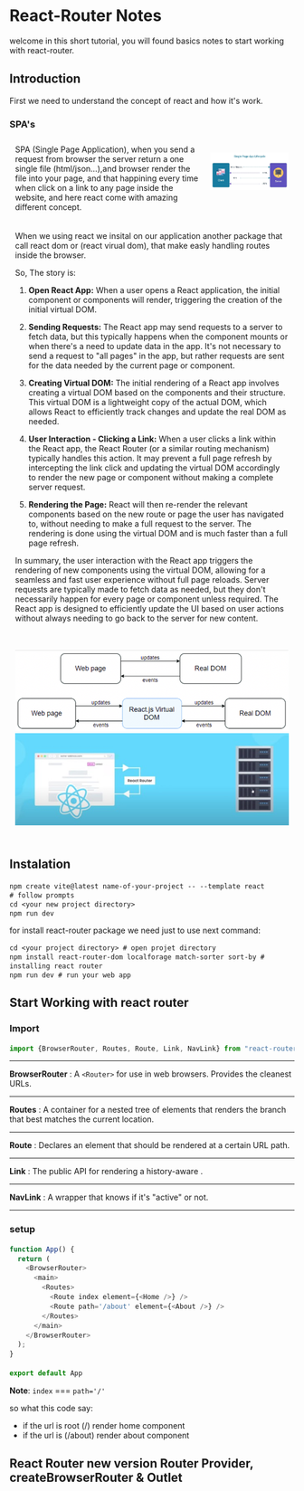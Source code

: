# React-Router Notes
welcome in this short tutorial, you will found basics notes to start working with react-router.


## Introduction
First we need to understand the concept of react and how it's work. 

### SPA's
<div style="display: flex; flex-direction: row;">
  <div style="flex: 70%; padding: 10px;">
    SPA (Single Page Application), when you send a request from browser the server return a one single file (html/json...),and browser render the file into your page, and that happining every time when click on a link to any page inside the website, and here react come with amazing different concept.
  </div>
  <div style="flex: 30%; padding: 10px;">

![Image description](./readme%20images/images.png)

  </div>
</div>


<div style="display: flex; flex-direction: column;">
  <div style="flex: 100%; padding: 10px;">


When we using react we insital on our application another package that call react dom or (react virual dom), that make easly handling routes inside the browser.

So, The story is:
1. **Open React App:**
   When a user opens a React application, the initial component or components will render, triggering the creation of the initial virtual DOM.

2. **Sending Requests:**
   The React app may send requests to a server to fetch data, but this typically happens when the component mounts or when there's a need to update data in the app. It's not necessary to send a request to "all pages" in the app, but rather requests are sent for the data needed by the current page or component.

3. **Creating Virtual DOM:**
   The initial rendering of a React app involves creating a virtual DOM based on the components and their structure. This virtual DOM is a lightweight copy of the actual DOM, which allows React to efficiently track changes and update the real DOM as needed.

4. **User Interaction - Clicking a Link:**
   When a user clicks a link within the React app, the React Router (or a similar routing mechanism) typically handles this action. It may prevent a full page refresh by intercepting the link click and updating the virtual DOM accordingly to render the new page or component without making a complete server request.

5. **Rendering the Page:**
   React will then re-render the relevant components based on the new route or page the user has navigated to, without needing to make a full request to the server. The rendering is done using the virtual DOM and is much faster than a full page refresh.

In summary, the user interaction with the React app triggers the rendering of new components using the virtual DOM, allowing for a seamless and fast user experience without full page reloads. Server requests are typically made to fetch data as needed, but they don't necessarily happen for every page or component unless required. The React app is designed to efficiently update the UI based on user actions without always needing to go back to the server for new content.

  </div>
  <div style="flex: 100%; padding: 10px;">

![Image description](./readme%20images/Real-DOM-and-React-Virtual-DOM.png)
![Image description](./readme%20images/react-vdom.jpg)

  </div>
</div>

## Instalation
```shell
npm create vite@latest name-of-your-project -- --template react
# follow prompts
cd <your new project directory>
npm run dev
```

for install react-router package we need just to use next command:
```shell
cd <your project directory> # open projet directory
npm install react-router-dom localforage match-sorter sort-by # installing react router
npm run dev # run your web app
```

## Start Working with react router
### Import

```js
import {BrowserRouter, Routes, Route, Link, NavLink} from "react-router-dom"
```
---
**BrowserRouter** : A `<Router>` for use in web browsers. Provides the cleanest URLs.

---

**Routes** : A container for a nested tree of elements that renders the branch that best matches the current location.

---

**Route** : Declares an element that should be rendered at a certain URL path.

---

**Link** : The public API for rendering a history-aware .

---

**NavLink** : A wrapper that knows if it's "active" or not.

---

### setup

```js
function App() {
  return (
    <BrowserRouter>
      <main>
        <Routes>
          <Route index element={<Home />} />
          <Route path='/about' element={<About />} />
        </Routes>
      </main>
    </BrowserRouter>
  );
}

export default App
```
**Note**: `index` === `path='/'`

so what this code say:
  - if the url is root (/) render home component
  - if the url is (/about) render about component

## React Router new version Router Provider, createBrowserRouter & Outlet






